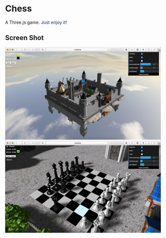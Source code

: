 # Chess
A Three.js game.
<font color=#123456>Just enjoy it!</font>  

## Screen Shot 
![ScreenShot1](https://github.com/VainF/Chess/blob/master/img/screenshot/screen.png)
![ScreenShot1](https://github.com/VainF/Chess/blob/master/img/screenshot/screen2.png)
